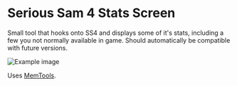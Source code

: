 # Serious Sam 4 Stats Screen
Small tool that hooks onto SS4 and displays some of it's stats, including a few you not normally available in game. Should automatically be compatible with future versions.

![Example image](https://i.imgur.com/ULbPavJ.png)

Uses [MemTools](https://github.com/apple1417/MemTools).
